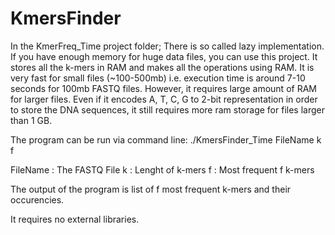 # KmersFinder

In the KmerFreq_Time project folder; There is so called lazy implementation. 
If you have enough memory for huge data files, you can use this project. 
It stores all the k-mers in RAM and makes all the operations using RAM. 
It is very fast for small files (~100-500mb) i.e. execution time is around 7-10 seconds for 100mb FASTQ files. 
However, it requires large amount of RAM for larger files. 
Even if it encodes A, T, C, G to 2-bit representation in order to store the DNA sequences,
it still requires more ram storage for files larger than 1 GB.

The program can be run via command line:
./KmersFinder_Time FileName k f

FileName : The FASTQ File
k : Lenght of k-mers
f : Most frequent f k-mers

The output of the program is list of f most frequent k-mers and their occurencies.

It requires no external libraries.

